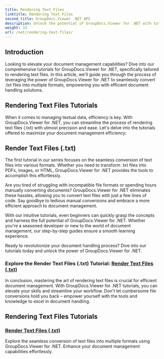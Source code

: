 ```yaml
---
title: Rendering Text Files
linktitle: Rendering Text Files
second_title: GroupDocs.Viewer .NET API
description: Unlock the potential of GroupDocs.Viewer for .NET with tutorials on rendering text files. Convert .txt files into various formats for enhanced document management.
weight: 33
url: /net/rendering-text-files/
---
```

## Introduction

Looking to elevate your document management capabilities? Dive into our comprehensive tutorials for GroupDocs.Viewer for .NET, specifically tailored to rendering text files. In this article, we'll guide you through the process of leveraging the power of GroupDocs.Viewer for .NET to seamlessly convert .txt files into multiple formats, empowering you with efficient document handling solutions.

## Rendering Text Files Tutorials

When it comes to managing textual data, efficiency is key. With GroupDocs.Viewer for .NET, you can streamline the process of rendering text files (.txt) with utmost precision and ease. Let's delve into the tutorials offered to maximize your document management efficiency:

## Render Text Files (.txt)

The first tutorial in our series focuses on the seamless conversion of text files into various formats. Whether you need to transform .txt files into PDFs, images, or HTML, GroupDocs.Viewer for .NET provides the tools to accomplish this effortlessly. 

Are you tired of struggling with incompatible file formats or spending hours manually converting documents? GroupDocs.Viewer for .NET eliminates these hassles, allowing you to convert text files with just a few lines of code. Say goodbye to tedious manual conversions and embrace a more efficient approach to document management.

With our intuitive tutorials, even beginners can quickly grasp the concepts and harness the full potential of GroupDocs.Viewer for .NET. Whether you're a seasoned developer or new to the world of document management, our step-by-step guides ensure a smooth learning experience.

Ready to revolutionize your document handling process? Dive into our tutorials today and unlock the power of GroupDocs.Viewer for .NET.

### Explore the Render Text Files (.txt) Tutorial: [Render Text Files (.txt)](./render-txt/)

In conclusion, mastering the art of rendering text files is crucial for efficient document management. With GroupDocs.Viewer for .NET tutorials, you can elevate your skills and streamline your workflow. Don't let cumbersome file conversions hold you back – empower yourself with the tools and knowledge to excel in document handling.
## Rendering Text Files Tutorials
### [Render Text Files (.txt)](./render-txt/)
Explore the seamless conversion of text files into multiple formats using GroupDocs.Viewer for .NET. Enhance your document management capabilities effortlessly.